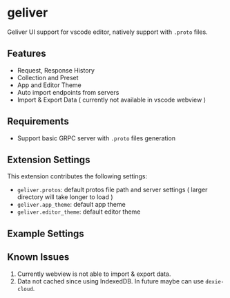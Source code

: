 # geliver 

Geliver UI support for vscode editor, natively support with `.proto` files.

## Features

* Request, Response History
* Collection and Preset 
* App and Editor Theme
* Auto import endpoints from servers
* Import & Export Data ( currently not available in vscode webview )

## Requirements

* Support basic GRPC server with `.proto` files generation

## Extension Settings

This extension contributes the following settings:

* `geliver.protos`: default protos file path and server settings ( larger directory will take longer to load )
* `geliver.app_theme`: default app theme 
* `geliver.editor_theme`: default editor theme

## Example Settings



## Known Issues

1. Currently webview is not able to import & export data.
2. Data not cached since using IndexedDB. In future maybe can use `dexie-cloud`.
